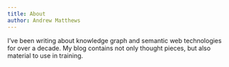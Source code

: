 ```yaml
---
title: About
author: Andrew Matthews
---
```


I’ve been writing about knowledge graph and semantic web technologies for over
a decade. My blog contains not only thought pieces, but also material to use in training.